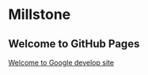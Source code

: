 # Millstone
## Welcome to GitHub Pages

[Welcome to Google develop site](/https://play.google.com/store/apps/dev?id=8414778302093587451)